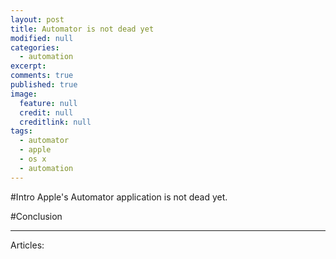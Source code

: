 ```yaml
---
layout: post
title: Automator is not dead yet
modified: null
categories: 
  - automation
excerpt:
comments: true
published: true
image: 
  feature: null
  credit: null
  creditlink: null
tags: 
  - automator
  - apple
  - os x
  - automation
---
```



#Intro
Apple's Automator application is not dead yet. 


#Conclusion


---

Articles:  
